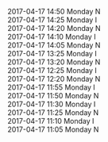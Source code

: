 2017-04-17 14:50 Monday  N  
2017-04-17 14:25 Monday  I  
2017-04-17 14:20 Monday  N  
2017-04-17 14:10 Monday  I  
2017-04-17 14:05 Monday  N  
2017-04-17 13:25 Monday  I  
2017-04-17 13:20 Monday  N  
2017-04-17 12:25 Monday  I  
2017-04-17 12:20 Monday  N  
2017-04-17 11:55 Monday  I  
2017-04-17 11:50 Monday  N  
2017-04-17 11:30 Monday  I  
2017-04-17 11:25 Monday  N  
2017-04-17 11:10 Monday  I  
2017-04-17 11:05 Monday  N  
